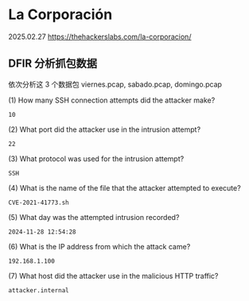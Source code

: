 # La Corporación

2025.02.27 https://thehackerslabs.com/la-corporacion/

## DFIR 分析抓包数据

依次分析这 3 个数据包 viernes.pcap, sabado.pcap, domingo.pcap

(1) How many SSH connection attempts did the attacker make?

```
10
```

(2) What port did the attacker use in the intrusion attempt?

```
22
```

(3) What protocol was used for the intrusion attempt?

```
SSH
```

(4) What is the name of the file that the attacker attempted to execute?

```
CVE-2021-41773.sh
```

(5) What day was the attempted intrusion recorded?

```
2024-11-28 12:54:28
```

(6) What is the IP address from which the attack came?

```
192.168.1.100
```

(7) What host did the attacker use in the malicious HTTP traffic?

```
attacker.internal
```
